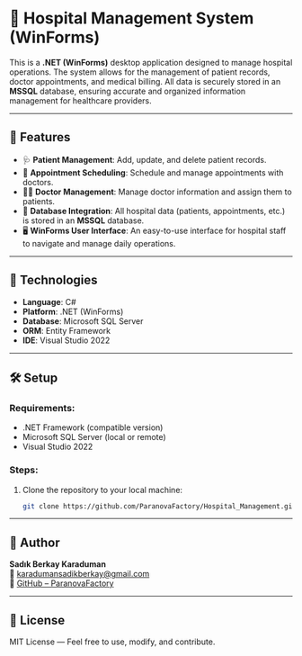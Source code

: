 # 🏥 Hospital Management System (WinForms)

This is a **.NET (WinForms)** desktop application designed to manage hospital operations. The system allows for the management of patient records, doctor appointments, and medical billing. All data is securely stored in an **MSSQL** database, ensuring accurate and organized information management for healthcare providers.

---

## 🚀 Features

- 🩺 **Patient Management**: Add, update, and delete patient records.
- 📅 **Appointment Scheduling**: Schedule and manage appointments with doctors.
- 👩‍⚕️ **Doctor Management**: Manage doctor information and assign them to patients.
- 💾 **Database Integration**: All hospital data (patients, appointments, etc.) is stored in an **MSSQL** database.
- 🖥 **WinForms User Interface**: An easy-to-use interface for hospital staff to navigate and manage daily operations.

---

## 🧱 Technologies

- **Language**: C#
- **Platform**: .NET (WinForms)
- **Database**: Microsoft SQL Server
- **ORM**: Entity Framework
- **IDE**: Visual Studio 2022

---

## 🛠 Setup

### Requirements:
- .NET Framework (compatible version)
- Microsoft SQL Server (local or remote)
- Visual Studio 2022

### Steps:
1. Clone the repository to your local machine:
   ```bash
   git clone https://github.com/ParanovaFactory/Hospital_Management.git

---

## 👤 Author

**Sadık Berkay Karaduman**  
📧 [karadumansadikberkay@gmail.com](mailto:karadumansadikberkay@gmail.com)  
🔗 [GitHub – ParanovaFactory](https://github.com/ParanovaFactory)

---

## 📄 License

MIT License — Feel free to use, modify, and contribute.
